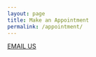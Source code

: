 ```yaml
---
layout: page
title: Make an Appointment
permalink: /appointment/
---
```


[EMAIL US](mailto://brad.bronson@gmail.com)
